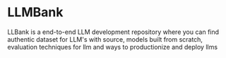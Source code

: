 # LLMBank
LLBank is a end-to-end LLM development repository where you can find authentic dataset for LLM's with source, models built from scratch, evaluation techniques for llm and ways to productionize and deploy llms
